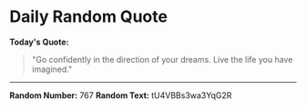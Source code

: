 # Daily Random Quote

**Today's Quote:**
> "Go confidently in the direction of your dreams. Live the life you have imagined."

---

**Random Number:** 767
**Random Text:** tU4VBBs3wa3YqG2R
